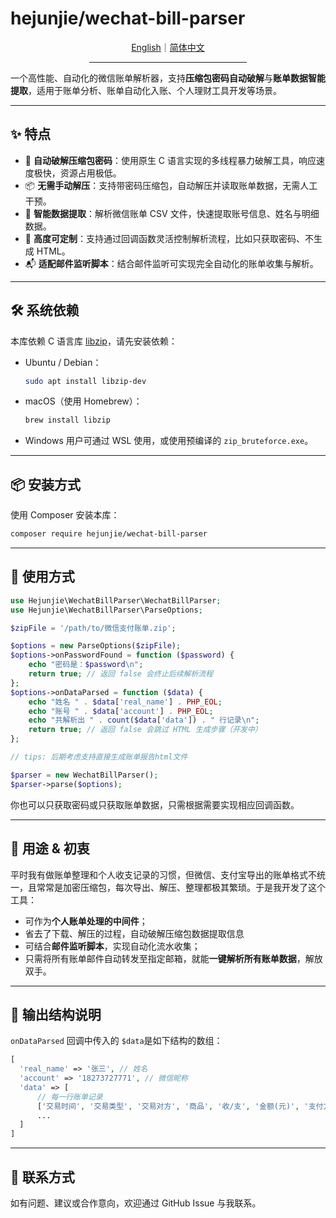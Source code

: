 # hejunjie/wechat-bill-parser

<div align="center">
  <a href="./README.md">English</a>｜<a href="./README.zh-CN.md">简体中文</a>
  <hr width="50%"/>
</div>

一个高性能、自动化的微信账单解析器，支持**压缩包密码自动破解**与**账单数据智能提取**，适用于账单分析、账单自动化入账、个人理财工具开发等场景。

---

## ✨ 特点

* 🔐 **自动破解压缩包密码**：使用原生 C 语言实现的多线程暴力破解工具，响应速度极快，资源占用极低。
* 📦 **无需手动解压**：支持带密码压缩包，自动解压并读取账单数据，无需人工干预。
* 📄 **智能数据提取**：解析微信账单 CSV 文件，快速提取账号信息、姓名与明细数据。
* 🧩 **高度可定制**：支持通过回调函数灵活控制解析流程，比如只获取密码、不生成 HTML。
* 📬 **适配邮件监听脚本**：结合邮件监听可实现完全自动化的账单收集与解析。

---

## 🛠 系统依赖

本库依赖 C 语言库 [libzip](https://libzip.org/)，请先安装依赖：

* Ubuntu / Debian：

  ```bash
  sudo apt install libzip-dev
  ```

* macOS（使用 Homebrew）：

  ```bash
  brew install libzip
  ```
* Windows 用户可通过 WSL 使用，或使用预编译的 `zip_bruteforce.exe`​。

---

## 📦 安装方式

使用 Composer 安装本库：

```bash
composer require hejunjie/wechat-bill-parser
```

---

## 🚀 使用方式

```php
use Hejunjie\WechatBillParser\WechatBillParser;
use Hejunjie\WechatBillParser\ParseOptions;

$zipFile = '/path/to/微信支付账单.zip';

$options = new ParseOptions($zipFile);
$options->onPasswordFound = function ($password) {
    echo "密码是：$password\n";
    return true; // 返回 false 会终止后续解析流程
};
$options->onDataParsed = function ($data) {
    echo "姓名 " . $data['real_name'] . PHP_EOL;
    echo "账号 " . $data['account'] . PHP_EOL;
    echo "共解析出 " . count($data['data']) . " 行记录\n";
    return true; // 返回 false 会跳过 HTML 生成步骤（开发中）
};

// tips: 后期考虑支持直接生成账单报告html文件

$parser = new WechatBillParser();
$parser->parse($options);
```

你也可以只获取密码或只获取账单数据，只需根据需要实现相应回调函数。

---

## 🧠 用途 & 初衷

平时我有做账单整理和个人收支记录的习惯，但微信、支付宝导出的账单格式不统一，且常常是加密压缩包，每次导出、解压、整理都极其繁琐。于是我开发了这个工具：

* 可作为**个人账单处理的中间件**；
* 省去了下载、解压的过程，自动破解压缩包数据提取信息
* 可结合**邮件监听脚本**，实现自动化流水收集；
* 只需将所有账单邮件自动转发至指定邮箱，就能**一键解析所有账单数据**，解放双手。

---

## 🧾 输出结构说明

​`onDataParsed`​ 回调中传入的 `$data`​ 是如下结构的数组：

```php
[
  'real_name' => '张三', // 姓名
  'account' => '18273727771', // 微信昵称
  'data' => [
      // 每一行账单记录	
      ['交易时间', '交易类型', '交易对方', '商品', '收/支', '金额(元)', '支付方式', '当前状态', '交易单号', '商户单号', '备注'],
      ...
  ]
]
```

---

## 📮 联系方式

如有问题、建议或合作意向，欢迎通过 GitHub Issue 与我联系。
